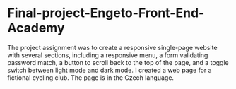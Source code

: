 # Final-project-Engeto-Front-End-Academy

The project assignment was to create a responsive single-page website with several sections, including a responsive menu, a form validating password match, a button to scroll back to the top of the page, and a toggle switch between light mode and dark mode. I created a web page for a fictional cycling club. The page is in the Czech language.
